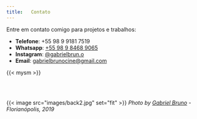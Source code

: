 ```yaml
---
title:   Contato
---
```

Entre em contato comigo para projetos e trabalhos:

- **Telefone**: +55 98 9 9181 7519
- **Whatsapp**: [+55 98 9 8468 9065](https://api.whatsapp.com/send?phone=5598984689065)
- **Instagram**: [@gabrielbrun.o](https://www.instagram.com/gabrielbrun.o/)
- **Email**: [gabrielbrunocine@gmail.com](mailto:gabrielbrunocine@gmail.com)

{{< mysm >}}

<br/><br/>

{{< image src="images/back2.jpg" set="fit" >}}
*Photo by [Gabriel Bruno](https://www.instagram.com/p/B3iJvmmpku3/) - Florianópolis, 2019*
